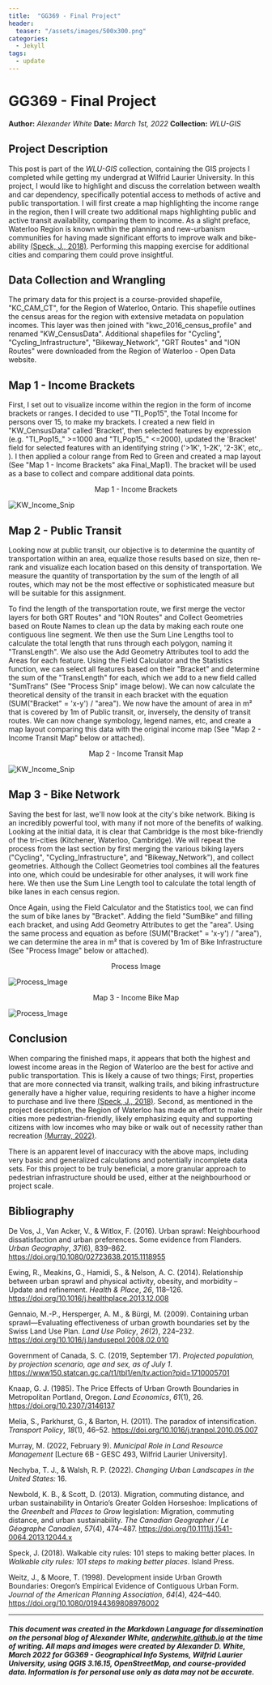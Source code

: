 ```yaml
---
title:  "GG369 - Final Project"
header:
  teaser: "/assets/images/500x300.png"
categories: 
  - Jekyll
tags:
  - update
---
```


# GG369 - Final Project

__Author:__ _Alexander White_
__Date:__ _March 1st, 2022_
__Collection:__ _WLU-GIS_ 

## Project Description 

This post is part of the _WLU-GIS_ collection, containing the GIS projects I completed while getting my undergrad at Wilfrid Laurier University. In this project, I would like to highlight and discuss the correlation between wealth and car dependency, specifically potential access to methods of active and public transportation. I will first create a map highlighting the income range in the region, then I will create two additional maps highlighting public and active transit availability, comparing them to income. As a slight preface, Waterloo Region is known within the planning and new-urbanism communities for having made significant efforts to improve walk and bike-ability [(Speck, J., 2018)](#Bibliography). Performing this mapping exercise for additional cities and comparing them could prove insightful. 

## Data Collection and Wrangling

The primary data for this project is a course-provided shapefile, "KC_CAM_CT", for the Region of Waterloo, Ontario. This shapefile outlines the census areas for the region with extensive metadata on population incomes. This layer was then joined with "kwc_2016_census_profile" and renamed "KW_CensusData". Additional shapefiles for "Cycling", "Cycling_Infrastructure", "Bikeway_Network", "GRT Routes" and "ION Routes" were downloaded from the Region of Waterloo - Open Data website. 

## Map 1 - Income Brackets

First, I set out to visualize income within the region in the form of income brackets or ranges. I decided to use  "TI_Pop15", the Total Income for persons over 15, to make my brackets. I created a new field in "KW_CensusData" called 'Bracket', then selected features by expression (e.g. "TI_Pop15_" >=1000 and "TI_Pop15_" <=2000), updated the 'Bracket' field for selected features with an identifying string ('>1K', 1-2K', '2-3K', etc,. ). I then applied a colour range from  Red to Green and created a map layout (See "Map 1 - Income Brackets" aka Final_Map1). The bracket will be used as a base to collect and compare additional data points.

<div style="page-break-after: always;"></div>

<p style="text-align: center;">Map 1 - Income Brackets</p>

![KW_Income_Snip](C:\batcave\Code_Snippets\gg369\assets\img\KW_Income_Map.jpg)

## Map 2 - Public Transit

Looking now at public transit, our objective is to determine the quantity of transportation within an area, equalize those results based on size, then re-rank and visualize each location based on this density of transportation. We measure the quantity of transportation by the sum of the length of all routes, which may not be the most effective or sophisticated measure but will be suitable for this assignment. 

To find the length of the transportation route, we first merge the vector layers for both GRT Routes" and "ION Routes" and  Collect Geometries based on Route Names to clean up the data by making each route one contiguous line segment. We then use the Sum Line Lengths tool to calculate the total length that runs through each polygon, naming it "TransLength". We also use the Add Geometry Attributes tool to add the Areas for each feature. Using the Field Calculator and the Statistics function, we can select all features based on their "Bracket" and determine the sum of the "TransLength" for each, which we add to a new field called "SumTrans" (See "Process Snip" image below). We can now calculate the theoretical density of the transit in each bracket with the equation (SUM("Bracket" = 'x-y') / "area"). We now have the amount of area in m² that is covered by 1m of Public transit, or, inversely, the density of transit routes. We can now change symbology, legend names, etc, and create a map layout comparing this data with the original income map (See "Map 2 - Income Transit Map" below or attached).
<div style="page-break-after: always;"></div>

<p style="text-align: center;">Map 2 - Income Transit Map</p>

![KW_Income_Snip](../assets/images/GG369/Income_Transit_Map.jpg)

## Map 3 - Bike Network

Saving the best for last, we'll now look at the city's bike network. Biking is an incredibly powerful tool, with many if not more of the benefits of walking. Looking at the initial data, it is clear that Cambridge is the most bike-friendly of the tri-cities (Kitchener, Waterloo, Cambridge). We will repeat the process from the last section by first merging the various biking layers ("Cycling", "Cycling_Infrastructure", and "Bikeway_Network"), and collect geometries. Although the Collect Geometries tool combines all the features into one, which could be undesirable for other analyses, it will work fine here. We then use the Sum Line Length tool to calculate the total length of bike lanes in each census region. 

Once Again, using the Field Calculator and the Statistics tool, we can find the sum of bike lanes by "Bracket". Adding the field "SumBike" and filling each bracket, and using Add Geometry Attributes to get the "area". Using the same process and equation as before (SUM("Bracket" = 'x-y') / "area"), we can determine the area in m² that is covered by 1m of Bike Infrastructure (See "Process Image" below or attached).

<div style="page-break-after: always;"></div>
<p style="text-align: center;">Process Image</p>

![Process_Image](C:\batcave\Code_Snippets\gg369\assets\img\Process_Snip.jpg)

<p style="text-align: center;">Map 3 - Income Bike Map</p>

![Process_Image](../assets/images/GG369/Income_Bike_Map.jpg)



## Conclusion

When comparing the finished maps, it appears that both the highest and lowest income areas in the Region of Waterloo are the best for active and public transportation. This is likely a cause of two things; First, properties that are more connected via transit, walking trails, and biking infrastructure generally have a higher value, requiring residents to have a higher income to purchase and live there [(Speck, J., 2018)](#Bibliography). Second, as mentioned in the project description, the Region of Waterloo has made an effort to make their cities more pedestrian-friendly, likely emphasizing equity and supporting citizens with low incomes who may bike or walk out of necessity rather than recreation [(Murray, 2022)](#Bibliography).

There is an apparent level of inaccuracy with the above maps, including very basic and generalized calculations and potentially incomplete data sets. For this project to be truly beneficial, a more granular approach to pedestrian infrastructure should be used, either at the neighbourhood or project scale.

## Bibliography

De Vos, J., Van Acker, V., & Witlox, F. (2016). Urban sprawl: Neighbourhood dissatisfaction and urban preferences. Some evidence from Flanders. *Urban Geography*, *37*(6), 839–862. https://doi.org/10.1080/02723638.2015.1118955

Ewing, R., Meakins, G., Hamidi, S., & Nelson, A. C. (2014). Relationship between urban sprawl and physical activity, obesity, and morbidity – Update and refinement. *Health & Place*, *26*, 118–126. https://doi.org/10.1016/j.healthplace.2013.12.008

Gennaio, M.-P., Hersperger, A. M., & Bürgi, M. (2009). Containing urban sprawl—Evaluating effectiveness of urban growth boundaries set by the Swiss Land Use Plan. *Land Use Policy*, *26*(2), 224–232. https://doi.org/10.1016/j.landusepol.2008.02.010

Government of Canada, S. C. (2019, September 17). *Projected population, by projection scenario, age and sex, as of July 1*. https://www150.statcan.gc.ca/t1/tbl1/en/tv.action?pid=1710005701

Knaap, G. J. (1985). The Price Effects of Urban Growth Boundaries in Metropolitan Portland, Oregon. *Land Economics*, *61*(1), 26. https://doi.org/10.2307/3146137

Melia, S., Parkhurst, G., & Barton, H. (2011). The paradox of intensification. *Transport Policy*, *18*(1), 46–52. https://doi.org/10.1016/j.tranpol.2010.05.007

Murray, M. (2022, February 9). *Municipal Role in Land Resource Management* [Lecture 6B - GESC 493, Wilfrid Laurier University].

Nechyba, T. J., & Walsh, R. P. (2022). *Changing Urban Landscapes in the United States:* 16.

Newbold, K. B., & Scott, D. (2013). Migration, commuting distance, and urban sustainability in Ontario’s Greater Golden Horseshoe: Implications of the *Greenbelt* and *Places to Grow* legislation: Migration, commuting distance, and urban sustainability. *The Canadian Geographer / Le Géographe Canadien*, *57*(4), 474–487. https://doi.org/10.1111/j.1541-0064.2013.12044.x

Speck, J. (2018). Walkable city rules: 101 steps to making better places. In *Walkable city rules: 101 steps to making better places*. Island Press.

Weitz, J., & Moore, T. (1998). Development inside Urban Growth Boundaries: Oregon’s Empirical Evidence of Contiguous Urban Form. *Journal of the American Planning Association*, *64*(4), 424–440. https://doi.org/10.1080/01944369808976002

---
##### This document was created in the Markdown Language for dissemination on the personal blog of Alexander White, [anderwhite.github.io](https://anderwhite.github.io/) at the time of writing. All maps and images were created by Alexander D. White, March 2022 for GG369 - Geographical Info Systems, Wilfrid Laurier University, using QGIS 3.16.15, OpenStreetMap, and course-provided data. Information is for personal use only as data may not be accurate.